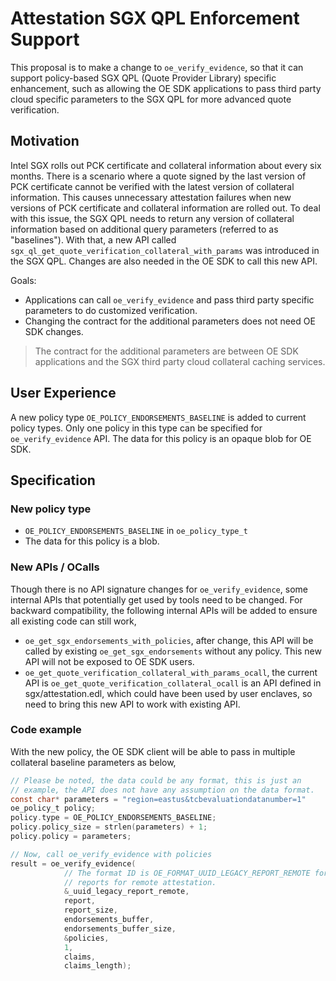 Attestation SGX QPL Enforcement Support
====

This proposal is to make a change to `oe_verify_evidence`, so that it can support policy-based SGX QPL (Quote Provider Library) specific enhancement, such as allowing the OE SDK applications to pass third party cloud specific parameters to the SGX QPL for more advanced quote verification.

Motivation
----

Intel SGX rolls out PCK certificate and collateral information about every six months.
There is a scenario where a quote signed by the last version of PCK certificate cannot be verified with the latest version of collateral information.
This causes unnecessary attestation failures when new versions of PCK certificate and collateral information are rolled out.
To deal with this issue, the SGX QPL needs to return any version of collateral information based on additional query parameters (referred to as "baselines").
With that, a new API called `sgx_ql_get_quote_verification_collateral_with_params` was introduced in the SGX QPL.
Changes are also needed in the OE SDK to call this new API.

Goals:
 - Applications can call `oe_verify_evidence` and pass third party specific parameters to do customized verification.
 - Changing the contract for the additional parameters does not need OE SDK changes.

> The contract for the additional parameters are between OE SDK applications and the SGX third party cloud collateral caching services.

User Experience
----

A new policy type `OE_POLICY_ENDORSEMENTS_BASELINE` is added to current policy types.
Only one policy in this type can be specified for `oe_verify_evidence` API.
The data for this policy is an opaque blob for OE SDK.

Specification
----

### New policy type

- `OE_POLICY_ENDORSEMENTS_BASELINE` in `oe_policy_type_t`
- The data for this policy is a blob.

### New APIs / OCalls

Though there is no API signature changes for `oe_verify_evidence`, some internal APIs that potentially get used by tools need to be changed.
For backward compatibility, the following internal APIs will be added to ensure all existing code can still work,
- `oe_get_sgx_endorsements_with_policies`, after change, this API will be called by existing `oe_get_sgx_endorsements` without any policy.
This new API will not be exposed to OE SDK users.
- `oe_get_quote_verification_collateral_with_params_ocall`, the current API is `oe_get_quote_verification_collateral_ocall` is an API defined in sgx/attestation.edl, which could have been used by user enclaves, so need to bring this new API to work with existing API.

### Code example

With the new policy, the OE SDK client will be able to pass in multiple collateral baseline parameters as below,
```C
// Please be noted, the data could be any format, this is just an
// example, the API does not have any assumption on the data format.
const char* parameters = "region=eastus&tcbevaluationdatanumber=1"
oe_policy_t policy;
policy.type = OE_POLICY_ENDORSEMENTS_BASELINE;
policy.policy_size = strlen(parameters) + 1;
policy.policy = parameters;

// Now, call oe_verify_evidence with policies
result = oe_verify_evidence(
            // The format ID is OE_FORMAT_UUID_LEGACY_REPORT_REMOTE for all OE
            // reports for remote attestation.
            &_uuid_legacy_report_remote,
            report,
            report_size,
            endorsements_buffer,
            endorsements_buffer_size,
            &policies,
            1,
            claims,
            claims_length);
```
